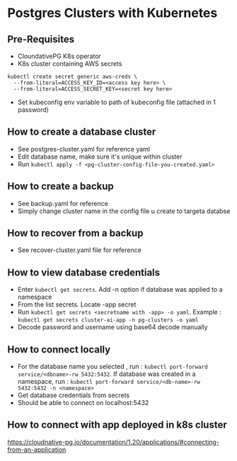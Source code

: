 # Postgres Clusters with Kubernetes

## Pre-Requisites
- CloundativePG K8s operator
- K8s cluster containing AWS secrets 
```
kubectl create secret generic aws-creds \
  --from-literal=ACCESS_KEY_ID=<access key here> \
  --from-literal=ACCESS_SECRET_KEY=<secret key here>
```
- Set kubeconfig env variable to path of kubeconfig file (attached in 1 password)

## How to create a database cluster
- See postgres-cluster.yaml for reference yaml
- Edit database name, make sure it's unique within cluster
- Run `kubectl apply -f <pg-cluster-config-file-you-created.yaml>`
  
## How to create a backup
- See backup.yaml for reference
- Simply change cluster name in the config file u create to targeta databse

## How to recover from a backup
- See recover-cluster.yaml file for reference
  
## How to view database credentials
- Enter `kubectl get secrets`. Add -n <namespace> option if database was applied to a namespace
- From the list secrets. Locate <db-name>-app secret
- Run `kubectl get secrets <secretname with -app> -o yaml`. Example : `kubectl get secrets cluster-ai-app -n pg-clusters -o yaml`
- Decode password and username using base64 decode manually
  
## How to connect locally
- For the database name you selected , run : `kubectl port-forward service/<dbname>-rw 5432:5432`. If database was created in a namespace, run : `kubectl port-forward service/<db-name>-rw 5432:5432 -n <namespace>`
- Get database credentials from secrets
- Should be able to connect on localhost:5432

## How to connect with app deployed in k8s cluster
https://cloudnative-pg.io/documentation/1.20/applications/#connecting-from-an-application
